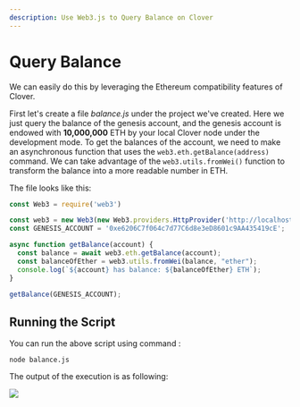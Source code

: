 ```yaml
---
description: Use Web3.js to Query Balance on Clover
---
```


# Query Balance

We can easily do this by leveraging the Ethereum compatibility features of Clover.

First let's create a file _balance.js_ under the project we've created. Here we just query the balance of the genesis account, and the genesis account is endowed with **10,000,000** ETH by your local Clover node under the development mode. To get the balances of the account, we need to make an asynchronous function that uses the `web3.eth.getBalance(address)` command. We can take advantage of the `web3.utils.fromWei()` function to transform the balance into a more readable number in ETH.

The file looks like this:

```typescript
const Web3 = require('web3')

const web3 = new Web3(new Web3.providers.HttpProvider('http://localhost:9933'));
const GENESIS_ACCOUNT = '0xe6206C7f064c7d77C6d8e3eD8601c9AA435419cE';

async function getBalance(account) {
  const balance = await web3.eth.getBalance(account);
  const balanceOfEther = web3.utils.fromWei(balance, "ether");
  console.log(`${account} has balance: ${balanceOfEther} ETH`);
}

getBalance(GENESIS_ACCOUNT);
```

## Running the Script

You can run the above script using command :

```
node balance.js
```

The output of the execution is as following:

![](<../../../.gitbook/assets/image (1).png>)
